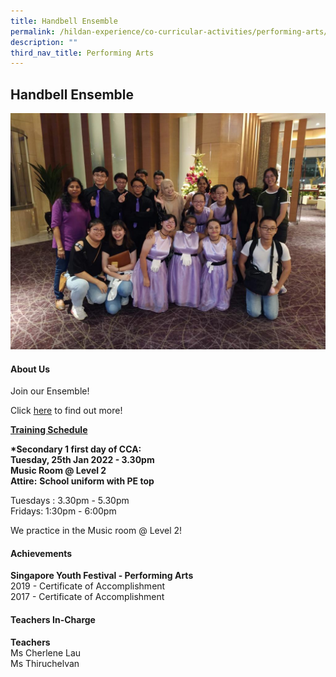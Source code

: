 ```yaml
---
title: Handbell Ensemble
permalink: /hildan-experience/co-curricular-activities/performing-arts/handbell-ensemble/
description: ""
third_nav_title: Performing Arts
---
```

Handbell Ensemble
-----------------

![](/images/CCA/Handbell.jpeg)


#### About Us

Join our Ensemble!

Click&nbsp;[here](/files/CCA/Handbell%20Ensemble%202016.pdf)&nbsp;to find out more!

**<u>Training Schedule</u>**  
  
**\*Secondary 1 first day of CCA:**  
**Tuesday, 25th Jan 2022 - 3.30pm  
Music Room @ Level 2**  
**Attire:**&nbsp;**School uniform with PE top**

Tuesdays :&nbsp;3.30pm - 5.30pm&nbsp;  
Fridays:&nbsp;1:30pm - 6:00pm


We practice in the Music room @ Level 2!


#### Achievements

**Singapore Youth Festival - Performing Arts**<br>
2019 - Certificate of Accomplishment  
2017 -&nbsp;Certificate of Accomplishment

####  Teachers In-Charge

**Teachers**  
Ms Cherlene Lau  
Ms Thiruchelvan